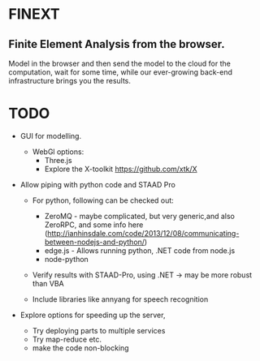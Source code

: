 FINEXT
======

Finite Element  Analysis from the browser. 
------------------------------------------

Model in the browser and then send the model to the cloud for the computation, wait for some time, while our ever-growing back-end infrastructure brings you the results.


TODO
====
 
 * GUI for modelling. 
   * WebGl options:
      - Three.js 
      - Explore the X-toolkit https://github.com/xtk/X
 * Allow piping with python code and STAAD Pro
    * For python, following can be checked out: 
      - ZeroMQ - maybe complicated, but very generic,and also ZeroRPC, and some info here (http://ianhinsdale.com/code/2013/12/08/communicating-between-nodejs-and-python/) 
      - edge.js - Allows running python, .NET code from node.js
      - node-python 
      
    * Verify results with STAAD-Pro, using .NET -> may be more robust than VBA
    * Include libraries like annyang for speech recognition
  
* Explore options for speeding up the server, 
    * Try deploying parts to multiple services
    * Try map-reduce etc. 
    * make the code non-blocking 
    
  
  

